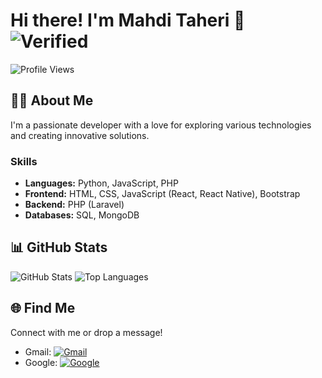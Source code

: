 # Hi there! I'm Mahdi Taheri 👋 ![Verified](https://img.shields.io/badge/Verified-blueviolet?style=flat-square)
![Profile Views](https://komarev.com/ghpvc/?username=MhdiTaheri&color=blueviolet)

## 👨‍💻 About Me
I'm a passionate developer with a love for exploring various technologies and creating innovative solutions.

### Skills
- **Languages:** Python, JavaScript, PHP
- **Frontend:** HTML, CSS, JavaScript (React, React Native), Bootstrap
- **Backend:** PHP (Laravel)
- **Databases:** SQL, MongoDB

## 📊 GitHub Stats
![GitHub Stats](https://github-readme-stats.vercel.app/api?username=MhdiTaheri&show_icons=true&theme=radical)
![Top Languages](https://github-readme-stats.vercel.app/api/top-langs/?username=MhdiTaheri&layout=compact&theme=radical)

## 🌐 Find Me
Connect with me or drop a message!
- Gmail: [![Gmail](https://img.shields.io/badge/Gmail-D14836?style=flat&logo=gmail&logoColor=white)](mailto:your-email@gmail.com)
- Google: [![Google](https://img.shields.io/badge/Google-4285F4?style=flat&logo=google&logoColor=white)](https://www.google.com)
